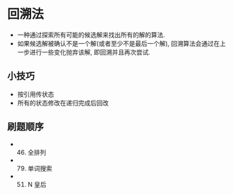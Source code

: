 # 回溯法
- 一种通过探索所有可能的候选解来找出所有的解的算法.
- 如果候选解被确认不是一个解(或者至少不是最后一个解), 回溯算法会通过在上一步进行一些变化抛弃该解, 即回溯并且再次尝试.
## 小技巧
- 按引用传状态
- 所有的状态修改在递归完成后回改
## 刷题顺序
- 46. 全排列
- 79. 单词搜索
- 51. N 皇后